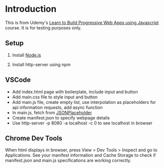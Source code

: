 # Introduction

This is from Udemy's [Learn to Build Progressive Web Apps using Javascript]('https://www.udemy.com/course/learn-to-build-progressive-web-apps-using-javascript') course. It is for testing purposes only.

## Setup

1. Install [Node.js]('https://nodejs.org/en/download/')

2. Install http-server using npm

## VSCode

- Add index.html page with boilerplate, include input and button
- Add main.css file to style input and button
- Add main.js file, create empty list, use interpolation as placeholders for api information requests, add async function
- In main.js, fetch from [JSONPlaceholder]('http://jsonplaceholder.typicode.com/')
- Create manifest.json to specify webpage details
- Use http-server -p 8080 -a localhost -c 0 to see localhost in browser

## Chrome Dev Tools

When html displays in browser, press View > Dev Tools > Inspect and go to Applications. See your manifest information and Cache Storage to check if manifest.json and main.js specifications are working correctly.
